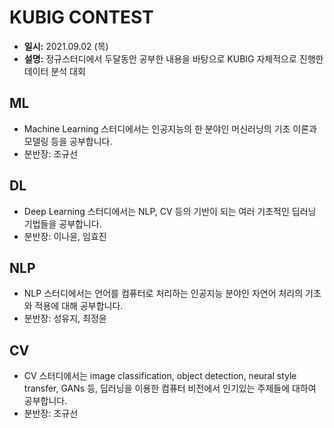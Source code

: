 # KUBIG CONTEST
- **일시:** 2021.09.02 (목)
- **설명:** 정규스터디에서 두달동안 공부한 내용을 바탕으로 KUBIG 자체적으로 진행한 데이터 분석 대회

## ML
- Machine Learning 스터디에서는 인공지능의 한 분야인 머신러닝의 기초 이론과 모델링 등을 공부합니다.
- 분반장: 조규선

## DL
- Deep Learning 스터디에서는 NLP, CV 등의 기반이 되는 여러 기초적인 딥러닝 기법들을 공부합니다.
- 분반장: 이나윤, 임효진

## NLP
- NLP 스터디에서는 언어를 컴퓨터로 처리하는 인공지능 분야인 자연어 처리의 기초와 적용에 대해 공부합니다.  
- 분반장: 성유지, 최정윤

## CV
- CV 스터디에서는 image classification, object detection, neural style transfer, GANs 등, 딥러닝을 이용한 컴퓨터 비전에서 인기있는 주제들에 대하여 공부합니다.
- 분반장: 조규선

